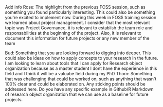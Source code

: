 Add info
Rose:
The highlight from the previous FOSS session, such as something you found particularly interesting. This could also be something you're excited to implement now.
During this week in FOSS training session we learned about project management. I consider that the most relevant topic was Project Governance, it is relevant to establish the team role and responsabilities at the beginning of the project. Also, it is relevant to document this information for future projects or any new member of the team


Bud:
Something that you are looking forward to digging into deeper. This could also be ideas on how to apply concepts to your research in the future.
I am looking to learn about tools that I can apply for Research object organization because as a master student I dont have the experience in this field and I think it will be a valuabe field during my PhD
Thorn:
Something that was challenging that could be worked on, such as anything that wasn't 100% clear and could be elaborated on. Any sticking points should be addressed here.
Do you have any specific example in Github/R Markdown of research object organization that we can use as a baseline for future projects.
